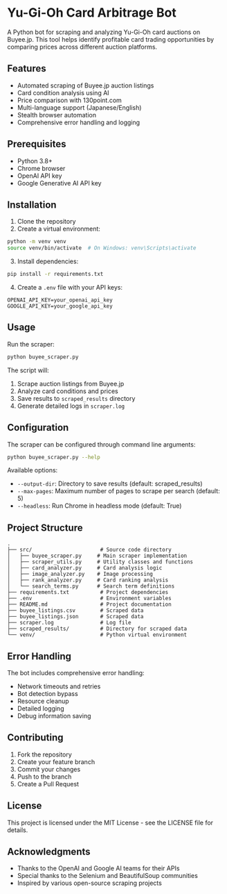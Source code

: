 # Yu-Gi-Oh Card Arbitrage Bot

A Python bot for scraping and analyzing Yu-Gi-Oh card auctions on Buyee.jp. This tool helps identify profitable card trading opportunities by comparing prices across different auction platforms.

## Features

- Automated scraping of Buyee.jp auction listings
- Card condition analysis using AI
- Price comparison with 130point.com
- Multi-language support (Japanese/English)
- Stealth browser automation
- Comprehensive error handling and logging

## Prerequisites

- Python 3.8+
- Chrome browser
- OpenAI API key
- Google Generative AI API key

## Installation

1. Clone the repository
2. Create a virtual environment:
```bash
python -m venv venv
source venv/bin/activate  # On Windows: venv\Scripts\activate
```

3. Install dependencies:
```bash
pip install -r requirements.txt
```

4. Create a `.env` file with your API keys:
```
OPENAI_API_KEY=your_openai_api_key
GOOGLE_API_KEY=your_google_api_key
```

## Usage

Run the scraper:
```bash
python buyee_scraper.py
```

The script will:
1. Scrape auction listings from Buyee.jp
2. Analyze card conditions and prices
3. Save results to `scraped_results` directory
4. Generate detailed logs in `scraper.log`

## Configuration

The scraper can be configured through command line arguments:

```bash
python buyee_scraper.py --help
```

Available options:
- `--output-dir`: Directory to save results (default: scraped_results)
- `--max-pages`: Maximum number of pages to scrape per search (default: 5)
- `--headless`: Run Chrome in headless mode (default: True)

## Project Structure

```
.
├── src/                      # Source code directory
│   ├── buyee_scraper.py     # Main scraper implementation
│   ├── scraper_utils.py     # Utility classes and functions
│   ├── card_analyzer.py     # Card analysis logic
│   ├── image_analyzer.py    # Image processing
│   ├── rank_analyzer.py     # Card ranking analysis
│   └── search_terms.py      # Search term definitions
├── requirements.txt          # Project dependencies
├── .env                      # Environment variables
├── README.md                 # Project documentation
├── buyee_listings.csv        # Scraped data
├── buyee_listings.json       # Scraped data
├── scraper.log               # Log file
├── scraped_results/          # Directory for scraped data
└── venv/                     # Python virtual environment
```

## Error Handling

The bot includes comprehensive error handling:
- Network timeouts and retries
- Bot detection bypass
- Resource cleanup
- Detailed logging
- Debug information saving

## Contributing

1. Fork the repository
2. Create your feature branch
3. Commit your changes
4. Push to the branch
5. Create a Pull Request

## License

This project is licensed under the MIT License - see the LICENSE file for details.

## Acknowledgments

- Thanks to the OpenAI and Google AI teams for their APIs
- Special thanks to the Selenium and BeautifulSoup communities
- Inspired by various open-source scraping projects
